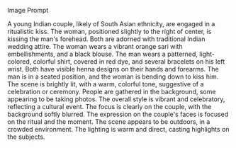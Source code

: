 Image Prompt

A young Indian couple, likely of South Asian ethnicity, are engaged in a ritualistic kiss. The woman, positioned slightly to the right of center, is kissing the man's forehead. Both are adorned with traditional Indian wedding attire. The woman wears a vibrant orange sari with embellishments, and a black blouse. The man wears a patterned, light-colored, colorful shirt, covered in red dye, and several bracelets on his left wrist. Both have visible henna designs on their hands and forearms. The man is in a seated position, and the woman is bending down to kiss him. The scene is brightly lit, with a warm, colorful tone, suggestive of a celebration or ceremony. People are gathered in the background, some appearing to be taking photos. The overall style is vibrant and celebratory, reflecting a cultural event. The focus is clearly on the couple, with the background softly blurred. The expression on the couple's faces is focused on the ritual and the moment. The scene appears to be outdoors, in a crowded environment. The lighting is warm and direct, casting highlights on the subjects.
